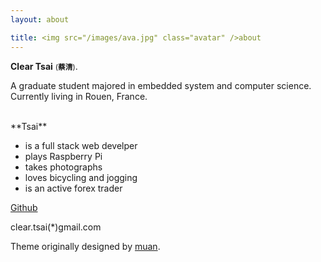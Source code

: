```yaml
---
layout: about

title: <img src="/images/ava.jpg" class="avatar" />about
---
```


**Clear Tsai** <small>(**蔡清**)</small>. <br />

A graduate student majored in embedded system and computer science. Currently living in Rouen, France.

<br />
**Tsai**

* is a full stack web develper
* plays Raspberry Pi
* takes photographs
* loves bicycling and jogging
* is an active forex trader

[Github](https://github.com/strongwillow/)

clear.tsai(*)gmail.com

Theme originally designed by <a href="http://muan.co">muan</a>.
